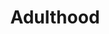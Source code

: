 ---
title: Adulthood
longTitle: 'Adulthood'
tags:
- gccommon
relatedTerm:
- "[[Young adults Adults]]"
---